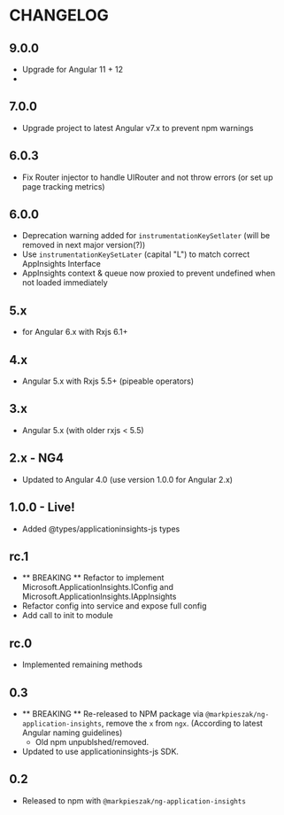 # CHANGELOG

## 9.0.0
- Upgrade for Angular 11 + 12
- 
## 7.0.0
- Upgrade project to latest Angular v7.x to prevent npm warnings

## 6.0.3
- Fix Router injector to handle UIRouter and not throw errors (or set up page tracking metrics) 

## 6.0.0
- Deprecation warning added for `instrumentationKeySetlater` (will be removed in next major version(?))
- Use `instrumentationKeySetLater` (capital "L") to match correct AppInsights Interface
- AppInsights context & queue now proxied to prevent undefined when not loaded immediately

## 5.x
- for Angular 6.x with Rxjs 6.1+

## 4.x
- Angular 5.x with Rxjs 5.5+ (pipeable operators)

## 3.x
- Angular 5.x (with older rxjs < 5.5)

## 2.x - NG4
- Updated to Angular 4.0 (use version 1.0.0 for Angular 2.x)

## 1.0.0 - Live!
- Added @types/applicationinsights-js types

## rc.1

- ** BREAKING ** Refactor to implement Microsoft.ApplicationInsights.IConfig and Microsoft.ApplicationInsights.IAppInsights
- Refactor config into service and expose full config
- Add call to init to module

## rc.0

- Implemented remaining methods


## 0.3

- ** BREAKING ** Re-released to NPM package via `@markpieszak/ng-application-insights`, remove the `x` from `ngx`. (According to latest Angular naming guidelines)
  - Old npm unpublshed/removed. 
- Updated to use applicationinsights-js SDK.

## 0.2

- Released to npm with `@markpieszak/ng-application-insights` 